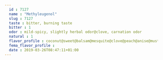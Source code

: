 ```yaml
---
  id : 7127
  name : "Methyleugenol"
  slug : 7127
  taste : bitter, burning taste
  bitter : 1
  odor : mild-spicy, slightly herbal odor@clove, carnation odor
  natural : 1
  flavor_profile : coconut@sweet@balsam@mesquite@clove@peach@anise@musty@creamy@carnation@bitter@oily@spicy@chocolate@warm@raspberry@spice@apricot@vanilla@banana@cinnamon@fresh@plum
  fema_flavor_profile : 
  date : 2019-03-26T08:47:11+01:00
---
```



